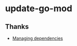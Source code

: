 # update-go-mod

## Thanks

- [Managing dependencies](https://go.dev/doc/modules/managing-dependencies)
